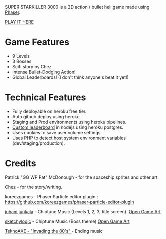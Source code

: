 SUPER STARKILLER 3000 is a 2D action / bullet hell game made using [Phaser](https://phaser.io/).

[PLAY IT HERE](https://fahseltc.github.io/SUPER-STARKILLER-3000/)

# Game Features
- 9 Levels
- 3 Bosses
- Scifi story by Chez
- Intense Bullet-Dodging Action!
- Global Leaderboards! (I don't think anyone's beat it yet!)

# Technical Features
- Fully deployable on heroku free tier.
- Auto github deploy using heroku.
- Staging and Prod environments using heroku pipelines.
- [Custom leaderboard](https://github.com/fahseltc/leaderboard-node) in nodejs using heroku postgres.
- Uses cookies to save user volume settings.
- Uses PHP to detect host system environment variables (dev/staging/production).

# Credits

Patrick "GG WP Pat" McDonough - for the spaceship sprites and other art.

Chez - for the story/writing.

koreezgames - Phaser Particle editor plugin : https://github.com/koreezgames/phaser-particle-editor-plugin

[juhani.junkala](juhani.junkala@musician.org) - Chiptune Music (Levels 1, 2, 3, title screen). [Open Game Art](https://opengameart.org/content/5-chiptunes-action)

[sketchylogic](https://opengameart.org/users/sketchylogic) - Chiptune Music (Boss theme) [Open Game Art](https://opengameart.org/content/nes-shooter-music-5-tracks-3-jingles)

[TeknoAXE - "Invading the 80's" ](https://www.youtube.com/watch?v=mEXKWV6xHME) - Ending music
